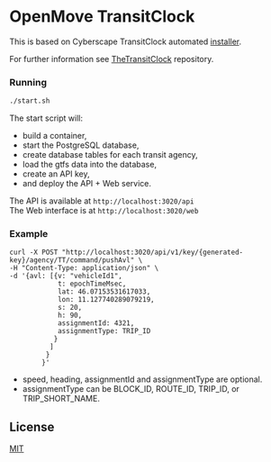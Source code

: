 # OpenMove TransitClock

This is based on Cyberscape TransitClock automated [installer](https://github.com/cscape/interchange).

For further information see [TheTransitClock](https://github.com/TheTransitClock/transitime) repository.

### Running

```sh
./start.sh
```

The start script will:

- build a container, 
- start the PostgreSQL database, 
- create database tables for each transit agency, 
- load the gtfs data into the database, 
- create an API key, 
- and deploy the API + Web service.

The API is available at `http://localhost:3020/api`  
The Web interface is at `http://localhost:3020/web`

### Example

```
curl -X POST "http://localhost:3020/api/v1/key/{generated-key}/agency/TT/command/pushAvl" \
-H "Content-Type: application/json" \ 
-d '{avl: [{v: "vehicleId1", 
            t: epochTimeMsec, 
            lat: 46.07153531617033, 
            lon: 11.127740289079219,
            s: 20, 
            h: 90, 
            assignmentId: 4321, 
            assignmentType: TRIP_ID
           }
          ]
         }
        }'
```
- speed, heading, assignmentId and assignmentType are optional.
- assignmentType can be BLOCK_ID, ROUTE_ID, TRIP_ID, or TRIP_SHORT_NAME.


## License

[MIT](LICENSE)
